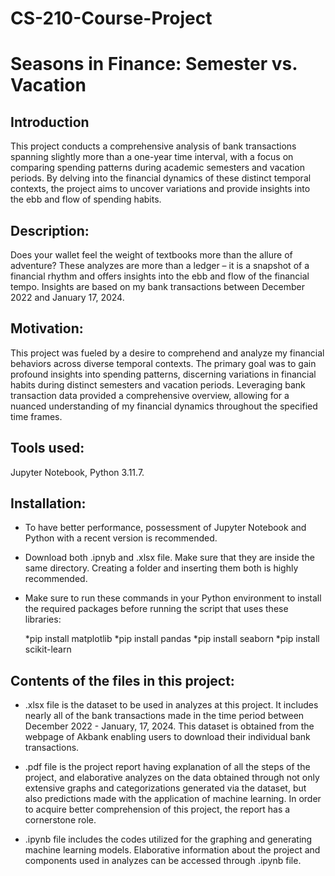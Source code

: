 # CS-210-Course-Project
# Seasons in Finance: Semester vs. Vacation

## Introduction
This project conducts a comprehensive analysis of bank transactions spanning slightly more than a one-year time interval, with a focus on comparing spending patterns during academic semesters and vacation periods. By delving into the financial dynamics of these distinct temporal contexts, the project aims to uncover variations and provide insights into the ebb and flow of spending habits.

## Description:
Does your wallet feel the weight of textbooks more than the allure of adventure? These analyzes are more than a ledger – it is a snapshot of a financial rhythm and offers insights into the ebb and flow of the financial tempo. Insights are based on my bank transactions between December 2022 and January 17, 2024.

## Motivation:
This project was fueled by a desire to comprehend and analyze my financial behaviors across diverse temporal contexts. The primary goal was to gain profound insights into spending patterns, discerning variations in financial habits during distinct semesters and vacation periods. Leveraging bank transaction data provided a comprehensive overview, allowing for a nuanced understanding of my financial dynamics throughout the specified time frames.

## Tools used: 
Jupyter Notebook, Python 3.11.7. 

## Installation:
* To have better performance, possessment of Jupyter Notebook and Python with a recent version is recommended.
* Download both .ipnyb and .xlsx file. Make sure that they are inside the same directory. Creating a folder and inserting them both is highly recommended.
* Make sure to run these commands in your Python environment to install the required packages before running the script that uses these libraries:

  *pip install matplotlib
  *pip install pandas
  *pip install seaborn
  *pip install scikit-learn

## Contents of the files in this project:
* .xlsx file is the dataset to be used in analyzes at this project. It includes nearly all of the bank transactions made in the time period between December 2022 - January, 17, 2024. This dataset is obtained from the webpage of Akbank enabling users to download their individual bank transactions.
  
* .pdf file is the project report having explanation of all the steps of the project, and elaborative analyzes on the data obtained through not only extensive graphs and categorizations generated via the dataset, but also predictions made with the application of machine learning. In order to acquire better comprehension of this project, the report has a cornerstone role.
  
* .ipynb file includes the codes utilized for the graphing and generating machine learning models. Elaborative information about the project and components used in analyzes can be accessed through .ipynb file.




